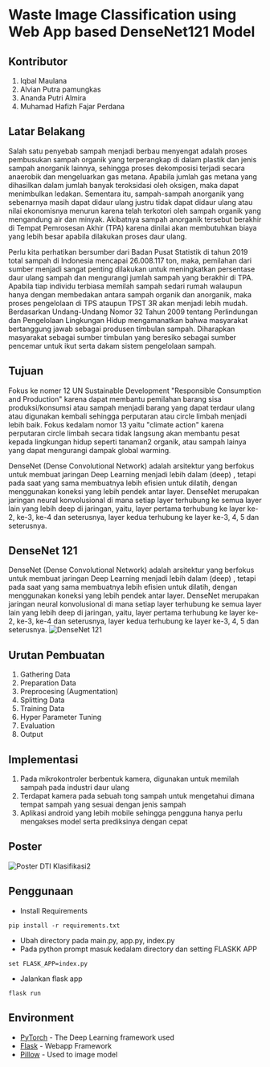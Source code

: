 # Waste Image Classification using Web App based DenseNet121 Model

## Kontributor
1. Iqbal Maulana
2. Alvian Putra pamungkas
3. Ananda Putri Almira
4. Muhamad Hafizh Fajar Perdana

## Latar Belakang
Salah satu penyebab sampah menjadi berbau menyengat adalah proses pembusukan sampah organik yang terperangkap di dalam plastik dan jenis sampah anorganik lainnya, sehingga proses dekomposisi terjadi secara anaerobik dan mengeluarkan gas metana. Apabila jumlah gas metana yang dihasilkan dalam jumlah banyak teroksidasi oleh oksigen, maka dapat menimbulkan ledakan. Sementara itu, sampah-sampah anorganik yang sebenarnya masih dapat didaur ulang justru tidak dapat didaur ulang atau nilai ekonomisnya menurun karena telah terkotori oleh sampah organik yang mengandung air dan minyak. Akibatnya sampah anorganik tersebut berakhir di Tempat Pemrosesan Akhir (TPA) karena dinilai akan membutuhkan biaya yang lebih besar apabila dilakukan proses daur ulang.

Perlu kita perhatikan bersumber dari Badan Pusat Statistik di tahun 2019 total sampah di Indonesia mencapai 26.008.117 ton, maka, pemilahan dari sumber menjadi sangat penting dilakukan untuk meningkatkan persentase daur ulang sampah dan mengurangi jumlah sampah yang berakhir di TPA. Apabila tiap individu terbiasa memilah sampah sedari rumah walaupun hanya dengan membedakan antara sampah organik dan anorganik, maka proses pengelolaan di TPS ataupun TPST 3R akan menjadi lebih mudah. Berdasarkan Undang-Undang Nomor 32 Tahun 2009 tentang Perlindungan dan Pengelolaan Lingkungan Hidup mengamanatkan bahwa masyarakat bertanggung jawab sebagai produsen timbulan sampah. Diharapkan masyarakat sebagai sumber timbulan yang beresiko sebagai sumber pencemar untuk ikut serta dakam sistem pengelolaan sampah.

## Tujuan 
Fokus ke nomer 12 UN Sustainable Development "Responsible Consumption and Production" karena dapat membantu pemilahan barang sisa produksi/konsumsi atau sampah menjadi barang yang dapat terdaur ulang atau digunakan kembali sehingga perputaran atau circle limbah menjadi lebih baik. Fokus kedalam nomor 13 yaitu "climate action" karena perputaran circle limbah secara tidak langsung akan membantu pesat kepada lingkungan hidup seperti tanaman2 organik, atau sampah lainya yang dapat mengurangi dampak global warming.

DenseNet (Dense Convolutional Network) adalah arsitektur yang berfokus untuk membuat jaringan Deep Learning menjadi lebih dalam (deep) , tetapi pada saat yang sama membuatnya lebih efisien untuk dilatih, dengan menggunakan koneksi yang lebih pendek antar layer. DenseNet merupakan jaringan neural konvolusional di mana setiap layer terhubung ke semua layer lain yang lebih deep di jaringan, yaitu, layer pertama terhubung ke layer ke-2, ke-3, ke-4 dan seterusnya, layer kedua terhubung ke layer ke-3, 4, 5 dan seterusnya.

## DenseNet 121
DenseNet (Dense Convolutional Network) adalah arsitektur yang berfokus untuk membuat jaringan Deep Learning menjadi lebih dalam (deep) , tetapi pada saat yang sama membuatnya lebih efisien untuk dilatih, dengan menggunakan koneksi yang lebih pendek antar layer. DenseNet merupakan jaringan neural konvolusional di mana setiap layer terhubung ke semua layer lain yang lebih deep di jaringan, yaitu, layer pertama terhubung ke layer ke-2, ke-3, ke-4 dan seterusnya, layer kedua terhubung ke layer ke-3, 4, 5 dan seterusnya.
![DenseNet 121](https://i.ibb.co/pyWqv59/Whats-App-Image-2020-12-16-at-19-12-46.jpg)

## Urutan Pembuatan
1. Gathering Data
2. Preparation Data
3. Preprocesing (Augmentation)
4. Splitting Data
5. Training Data
6. Hyper Parameter Tuning
7. Evaluation
8. Output

## Implementasi
1. Pada mikrokontroler berbentuk kamera, digunakan untuk memilah sampah pada industri daur ulang
2. Terdapat kamera pada sebuah tong sampah untuk mengetahui dimana tempat sampah yang sesuai dengan jenis sampah
3. Aplikasi android yang lebih mobile sehingga pengguna hanya perlu mengakses model serta prediksinya dengan cepat

## Poster

![Poster DTI Klasifikasi2](https://user-images.githubusercontent.com/15316744/102346892-316f6c80-3fd2-11eb-99d8-2786b86803cb.jpg)

## Penggunaan
* Install Requirements
```
pip install -r requirements.txt
```

* Ubah directory pada main.py, app.py, index.py
* Pada python prompt masuk kedalam directory dan setting FLASKK APP

```
set FLASK_APP=index.py
```

* Jalankan flask app

```
flask run
```

## Environment

* [PyTorch](https://pytorch.org/) - The Deep Learning framework used
* [Flask](https://github.com/pallets/flask/) - Webapp Framework
* [Pillow](https://pypi.org/project/Pillow/) - Used to image model
